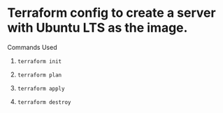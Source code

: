 # Terraform config to create a server with Ubuntu LTS as the image.

Commands Used

1. `terraform init`

2. `terraform plan`

3. `terraform apply`

4. `terraform destroy`